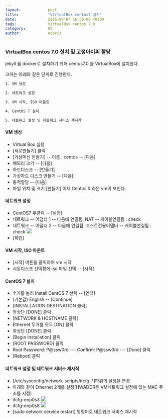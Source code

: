 ```yaml
---
layout:            post
title:             "VirtualBox centos7 설치"
date:              2016-09-07 16:50:00 +0300
tags:              VirtualBox centos 7.0
category:          OS
author:            eceris
---
```


### **VirtualBox centos 7.0 설치 및 고정아이피 할당**

jekyll 을 docker로 설치하기 위해 centos7.0 을 VirtualBox에 설치한다.

크게는 아래와 같은 단계로 진행한다.

```bash
1. VM 생성

2. 네트워크 설정

3. VM 시작, ISO 마운트

4. CentOS 7 설치

5. 네트워크 설정 및 네트워크 서비스 재시작
```  

#### **VM 생성**
* Virtual Box 실행
* [새로만들기] 클릭
* [가상머신 만들기] -- 이름 : centos -- [다음]
* 메모리 크기 -- [다음]
* 하드디스크 -- [만들기]
* 가상하드 디스크 만들기 -- [다음]
* 동적할당 -- [다음]
* 파일 위치 및 크기 [만들기]
이제 Centos 이라는 vm이 보인다.

#### **네트워크 설정**
* CentOS7 우클릭 -- [설정]
* 네트워크 -- 어댑터 1 -- 다음에 연결됨: NAT -- 케이블연결됨 : check
* 네트워크 -- 어댑터 2 -- 다음에 연결됨: 호스트전용어댑터 -- 케이블연결됨 : check
![](https://eceris.github.io/media/img/20160907_network.png)
* [확인]

#### **VM 시작, ISO 마운트**
* [시작] 버튼을 클릭하여 vm 시작
* 시동디스크 선택창에 iso 파일 선택 -- [시작]

#### **CentOS 7 설치**
* ↑키를 눌러 Install CentOS 7 선택 -- [엔터]
* (기본값) English -- [Continue]
* [INSTALLATION DESTINATION 클릭]
* 좌상단 [DONE] 클릭
* [NETWORK & HOSTNAME 클릭]
* Ethernet 두개를 모두 [ON] 클릭
* 좌상단 [DONE] 클릭
* [Begin Installation] 클릭 
* [ROOT PASSWORD] 클릭
* Root Password: P@ssw0rd --- Confirm: P@ssw0rd --- [Done] 클릭
* [Reboot] 클릭

#### **네트워크 설정 및 네트워크 서비스 재시작**
* [/etc/sysconfig/network-scripts/ifcfg-*]하위의 설정을 변경
* 아래와 같이 Ethernet 2개를 설정(HWADDR은 VM네트워크 설정에 있는 MAC 주소를 지정)
* ifcfg-enp0s3
![](https://eceris.github.io/media/img/20160907_enp0s3.png)
* ifcfg-enp0s8
![](https://eceris.github.io/media/img/20160907_enp0s8.png)
* [sudo network service restart] 명령어로 네트워크 서비스 재시작

